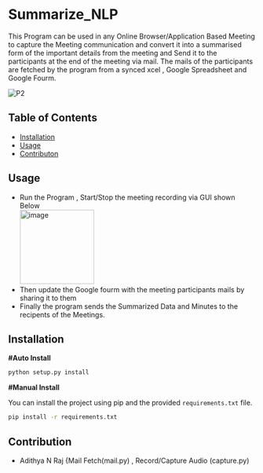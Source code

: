 # Summarize_NLP

This Program can be used in any Online Browser/Application Based Meeting to capture the Meeting communication and convert it into a summarised form of the important details from the meeting and Send it to the participants at the end of the meeting via mail. The mails of the participants are fetched by the program from a synced xcel , Google Spreadsheet and Google Fourm. 
<br>

![P2](https://github.com/adithyanraj03/Summarize/assets/39313793/065c3eff-e80f-4eea-979a-429dd2cf943d)

## Table of Contents

- [Installation](#installation)
- [Usage](#usage)
- [Contributon](#Contribution)

## Usage
- Run the Program , Start/Stop the meeting recording via GUI shown Below<br>
<img width="151" alt="image" src="https://github.com/adithyanraj03/Summarize_NLP/assets/39313793/d1f35ca0-fda9-4daa-a31c-fd756e07a609"><br>
- Then update the Google fourm with the meeting participants mails by sharing it to them
- Finally the program sends the Summarized Data and Minutes to the recipents of the Meetings. 

## Installation

<b>#Auto Install</b>

```bash
python setup.py install
```

<b>#Manual Install</b>

You can install the project using pip and the provided `requirements.txt` file.

```bash
pip install -r requirements.txt
```
## Contribution
- Adithya N Raj {Mail Fetch(mail.py) , Record/Capture Audio (capture.py)
